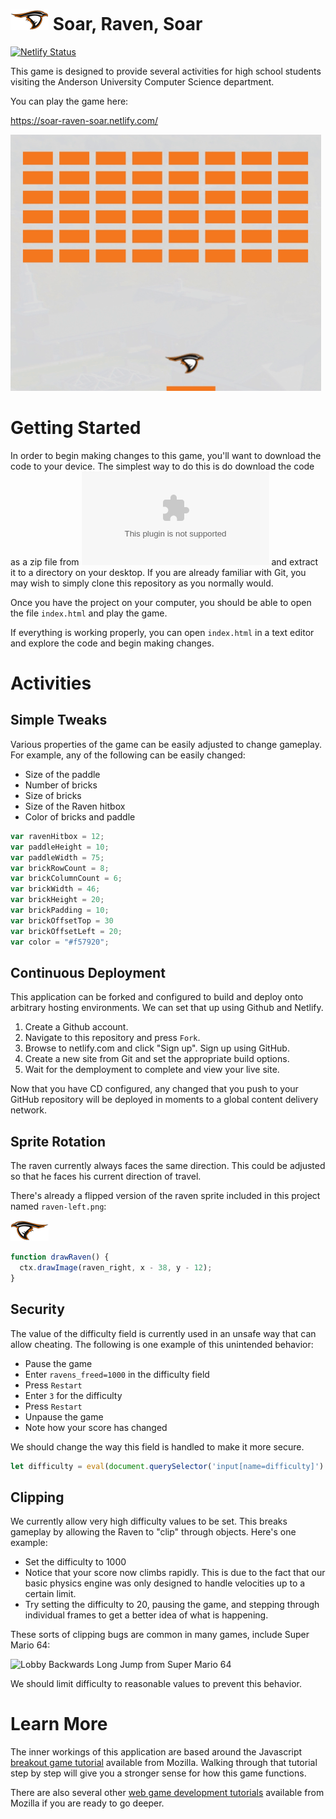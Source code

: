 ![The AU Raven](media/raven-right.png) Soar, Raven, Soar
========================================================

[![Netlify Status](https://api.netlify.com/api/v1/badges/98c981b3-7bb6-4834-92ea-f8aea67465db/deploy-status)](https://app.netlify.com/sites/soar-raven-soar/deploys)

This game is designed to provide several activities for high school students visiting the Anderson University Computer Science department.

You can play the game here:

https://soar-raven-soar.netlify.com/

[![Game demo animation](media/demo.gif)](https://soar-raven-soar.netlify.com/)

Getting Started
===============

In order to begin making changes to this game, you'll want to download the code to your device. The simplest way to do this is do download the code as a zip file from ![here](https://github.com/jncraton/soar-raven-soar/archive/master.zip) and extract it to a directory on your desktop. If you are already familiar with Git, you may wish to simply clone this repository as you normally would.

Once you have the project on your computer, you should be able to open the file `index.html` and play the game.

If everything is working properly, you can open `index.html` in a text editor and explore the code and begin making changes.

Activities
==========

Simple Tweaks
-------------

Various properties of the game can be easily adjusted to change gameplay. For example, any of the following can be easily changed:

- Size of the paddle
- Number of bricks
- Size of bricks
- Size of the Raven hitbox
- Color of bricks and paddle

```js
var ravenHitbox = 12;
var paddleHeight = 10;
var paddleWidth = 75;
var brickRowCount = 8;
var brickColumnCount = 6;
var brickWidth = 46;
var brickHeight = 20;
var brickPadding = 10;
var brickOffsetTop = 30
var brickOffsetLeft = 20;
var color = "#f57920";
```

Continuous Deployment
---------------------

This application can be forked and configured to build and deploy onto arbitrary hosting environments. We can set that up using Github and Netlify.

1. Create a Github account.
2. Navigate to this repository and press `Fork`.
3. Browse to netlify.com and click "Sign up". Sign up using GitHub.
4. Create a new site from Git and set the appropriate build options.
5. Wait for the demployment to complete and view your live site.

Now that you have CD configured, any changed that you push to your GitHub repository will be deployed in moments to a global content delivery network.

Sprite Rotation
---------------

The raven currently always faces the same direction. This could be adjusted so that he faces his current direction of travel.

There's already a flipped version of the raven sprite included in this project named `raven-left.png`:

![Raven facing left](media/raven-left.png)

```js
function drawRaven() {
  ctx.drawImage(raven_right, x - 38, y - 12);
}
```

Security
--------

The value of the difficulty field is currently used in an unsafe way that can allow cheating. The following is one example of this unintended behavior:

- Pause the game
- Enter `ravens_freed=1000` in the difficulty field
- Press `Restart`
- Enter `3` for the difficulty
- Press `Restart`
- Unpause the game
- Note how your score has changed

We should change the way this field is handled to make it more secure.

```js
let difficulty = eval(document.querySelector('input[name=difficulty]').value)
```

Clipping
--------

We currently allow very high difficulty values to be set. This breaks gameplay by allowing the Raven to "clip" through objects. Here's one example:

- Set the difficulty to 1000
- Notice that your score now climbs rapidly. This is due to the fact that our basic physics engine was only designed to handle velocities up to a certain limit.
- Try setting the difficulty to 20, pausing the game, and stepping through individual frames to get a better idea of what is happening.

These sorts of clipping bugs are common in many games, include Super Mario 64:

![Lobby Backwards Long Jump from Super Mario 64](https://s.aolcdn.com/hss/storage/midas/31b8713d4852b240c1b0a550db8ef165/205791583/BLJ.gif)

We should limit difficulty to reasonable values to prevent this behavior.

Learn More
==========

The inner workings of this application are based around the Javascript [breakout game tutorial](https://developer.mozilla.org/en-US/docs/Games/Tutorials/2D_Breakout_game_pure_JavaScript) available from Mozilla. Walking through that tutorial step by step will give you a stronger sense for how this game functions.

There are also several other [web game development tutorials](https://developer.mozilla.org/en-US/docs/Games/Tutorials) available from Mozilla if you are ready to go deeper.
